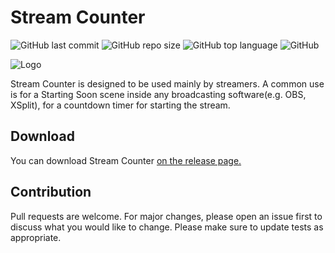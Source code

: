 # Stream Counter

![GitHub last commit](https://img.shields.io/github/last-commit/rageCode153/Stream-Counter) ![GitHub repo size](https://img.shields.io/github/repo-size/rageCode153/Stream-Counter) ![GitHub top language](https://img.shields.io/github/languages/top/rageCode153/Stream-Counter) ![GitHub](https://img.shields.io/github/license/rageCode153/Stream-Counter)

![Logo](https://i.imgur.com/hoCNh5W.png)

Stream Counter is designed to be used mainly by streamers. A common use is for a Starting Soon scene inside any broadcasting software(e.g. OBS, XSplit), for a countdown timer for starting the stream.

## Download

You can download Stream Counter [on the release page.](https://github.com/rageCode153/Stream-Counter/releases)

## Contribution

Pull requests are welcome. For major changes, please open an issue first to discuss what you would like to change.
Please make sure to update tests as appropriate.
 
